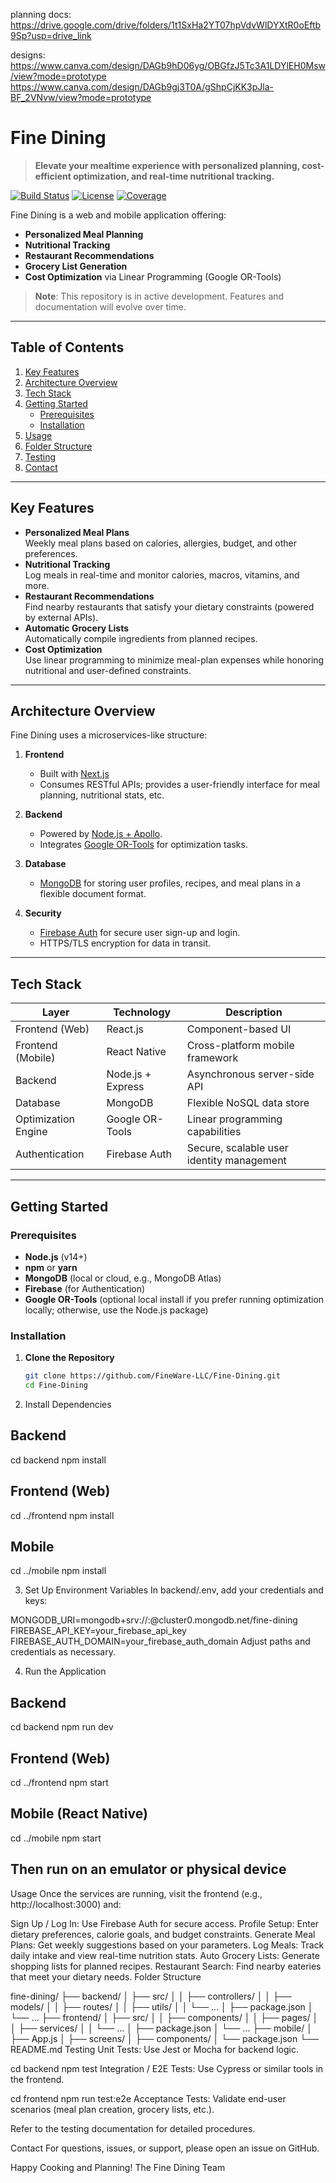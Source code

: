 planning docs:
https://drive.google.com/drive/folders/1t1SxHa2YT07hpVdvWlDYXtR0oEftb9Sp?usp=drive_link

designs:
 https://www.canva.com/design/DAGb9hD06yg/OBGfzJ5Tc3A1LDYlEH0Msw/view?mode=prototype
 https://www.canva.com/design/DAGb9gj3T0A/gShpCjKK3pJla-BF_2VNvw/view?mode=prototype

# Fine Dining

> **Elevate your mealtime experience with personalized planning, cost-efficient optimization, and real-time nutritional tracking.**

[![Build Status](https://img.shields.io/badge/build-passing-brightgreen)](#)
[![License](https://img.shields.io/badge/license-MIT-blue)](#)
[![Coverage](https://img.shields.io/badge/coverage-90%25-yellowgreen)](#)

Fine Dining is a web and mobile application offering:
- **Personalized Meal Planning**
- **Nutritional Tracking**
- **Restaurant Recommendations**
- **Grocery List Generation**
- **Cost Optimization** via Linear Programming (Google OR-Tools)

> **Note**: This repository is in active development. Features and documentation will evolve over time.

---

## Table of Contents
1. [Key Features](#key-features)  
2. [Architecture Overview](#architecture-overview)  
3. [Tech Stack](#tech-stack)  
4. [Getting Started](#getting-started)  
    - [Prerequisites](#prerequisites)  
    - [Installation](#installation)  
5. [Usage](#usage)  
6. [Folder Structure](#folder-structure)  
7. [Testing](#testing)  
8. [Contact](#contact)  

---

## Key Features

- **Personalized Meal Plans**  
  Weekly meal plans based on calories, allergies, budget, and other preferences.
- **Nutritional Tracking**  
  Log meals in real-time and monitor calories, macros, vitamins, and more.
- **Restaurant Recommendations**  
  Find nearby restaurants that satisfy your dietary constraints (powered by external APIs).
- **Automatic Grocery Lists**  
  Automatically compile ingredients from planned recipes.
- **Cost Optimization**  
  Use linear programming to minimize meal-plan expenses while honoring nutritional and user-defined constraints.

---

## Architecture Overview

Fine Dining uses a microservices-like structure:

1. **Frontend**  
   - Built with [Next.js](https://reactjs.org/)
   - Consumes RESTful APIs; provides a user-friendly interface for meal planning, nutritional stats, etc.

2. **Backend**  
   - Powered by [Node.js + Apollo](https://apollo.com/).  
   - Integrates [Google OR-Tools](https://developers.google.com/optimization) for optimization tasks.

3. **Database**  
   - [MongoDB](https://www.mongodb.com/) for storing user profiles, recipes, and meal plans in a flexible document format.

4. **Security**  
   - [Firebase Auth](https://firebase.google.com/docs/auth) for secure user sign-up and login.  
   - HTTPS/TLS encryption for data in transit.

---

## Tech Stack

| **Layer**            | **Technology**         | **Description**                                             |
|----------------------|------------------------|-------------------------------------------------------------|
| Frontend (Web)       | React.js               | Component-based UI                                          |
| Frontend (Mobile)    | React Native           | Cross-platform mobile framework                             |
| Backend              | Node.js + Express      | Asynchronous server-side API                                |
| Database             | MongoDB                | Flexible NoSQL data store                                   |
| Optimization Engine  | Google OR-Tools        | Linear programming capabilities                              |
| Authentication       | Firebase Auth          | Secure, scalable user identity management                   |

---

## Getting Started

### Prerequisites

- **Node.js** (v14+)
- **npm** or **yarn**
- **MongoDB** (local or cloud, e.g., MongoDB Atlas)
- **Firebase** (for Authentication)
- **Google OR-Tools** (optional local install if you prefer running optimization locally; otherwise, use the Node.js package)

### Installation

1. **Clone the Repository**  
   ```bash
   git clone https://github.com/FineWare-LLC/Fine-Dining.git
   cd Fine-Dining
   
2. Install Dependencies

## Backend
cd backend
npm install

## Frontend (Web)
cd ../frontend
npm install

## Mobile
cd ../mobile
npm install

3. Set Up Environment Variables
In backend/.env, add your credentials and keys:

MONGODB_URI=mongodb+srv://<username>:<password>@cluster0.mongodb.net/fine-dining
FIREBASE_API_KEY=your_firebase_api_key
FIREBASE_AUTH_DOMAIN=your_firebase_auth_domain
Adjust paths and credentials as necessary.

4. Run the Application

## Backend
cd backend
npm run dev

## Frontend (Web)
cd ../frontend
npm start

## Mobile (React Native)
cd ../mobile
npm start
## Then run on an emulator or physical device
Usage
Once the services are running, visit the frontend (e.g., http://localhost:3000) and:

Sign Up / Log In: Use Firebase Auth for secure access.
Profile Setup: Enter dietary preferences, calorie goals, and budget constraints.
Generate Meal Plans: Get weekly suggestions based on your parameters.
Log Meals: Track daily intake and view real-time nutrition stats.
Auto Grocery Lists: Generate shopping lists for planned recipes.
Restaurant Search: Find nearby eateries that meet your dietary needs.
Folder Structure

fine-dining/
  ├── backend/
  │   ├── src/
  │   │   ├── controllers/
  │   │   ├── models/
  │   │   ├── routes/
  │   │   ├── utils/
  │   │   └── ...
  │   ├── package.json
  │   └── ...
  ├── frontend/
  │   ├── src/
  │   │   ├── components/
  │   │   ├── pages/
  │   │   ├── services/
  │   │   └── ...
  │   ├── package.json
  │   └── ...
  ├── mobile/
  │   ├── App.js
  │   ├── screens/
  │   ├── components/
  │   └── package.json
  └── README.md
Testing
Unit Tests: Use Jest or Mocha for backend logic.

cd backend
npm test
Integration / E2E Tests: Use Cypress or similar tools in the frontend.

cd frontend
npm run test:e2e
Acceptance Tests: Validate end-user scenarios (meal plan creation, grocery lists, etc.).

Refer to the testing documentation for detailed procedures.

Contact
For questions, issues, or support, please open an issue on GitHub.

Happy Cooking and Planning!
The Fine Dining Team
